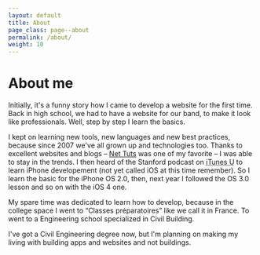 ```yaml
---
layout: default
title: About
page_class: page--about
permalink: /about/
weight: 10
---
```


# About me

Initially, it's a funny story how I came to develop a website for the first time. Back in high school, we had to have a website for our band, to make it look like professionals. Well, step by step I learn the basics.

I kept on learning new tools, new languages and new best practices, because since 2007 we've all grown up and technologies too. Thanks to excellent websites and blogs &ndash; [Net Tuts](http://net.tutsplus.com/) was one of my favorite &ndash; I was able to stay in the trends. I then heard of the Stanford podcast on <abbr title="iTunes University">iTunes U</abbr> to learn iPhone developement (not yet called iOS at this time remember). So I learn the basic for the iPhone OS 2.0, then, next year I followed the OS 3.0 lesson and so on with the iOS 4 one. 

My spare time was dedicated to learn how to develop, because in the college space I went to <q>Classes préparatoires</q> like we call it in France. To went to a Engineering school specialized in Civil Building. 

I've got a Civil Engineering degree now, but I'm planning on making my living with building apps and websites and not buildings.
